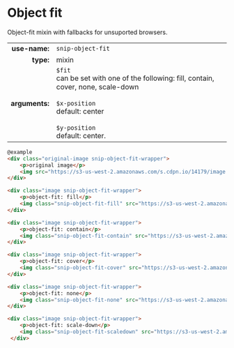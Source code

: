 # Object fit

Object-fit mixin with fallbacks for unsuported browsers.

|  |  |
| ---: | --- |
| **use-name:** | `snip-object-fit` |
| **type:** | mixin |
| **arguments:** | `$fit`<br>can be set with one of the following: fill, contain, cover, none, scale-down <br><br>`$x-position`<br>default: center <br><br>`$y-position`<br>default: center.  |


```html
@example
<div class="original-image snip-object-fit-wrapper">
    <p>original image</p>
    <img src="https://s3-us-west-2.amazonaws.com/s.cdpn.io/14179/image.png"> 
</div>

<div class="image snip-object-fit-wrapper">
    <p>object-fit: fill</p>
    <img class="snip-object-fit-fill" src="https://s3-us-west-2.amazonaws.com/s.cdpn.io/14179/image.png">
</div>

<div class="image snip-object-fit-wrapper">
    <p>object-fit: contain</p>
    <img class="snip-object-fit-contain" src="https://s3-us-west-2.amazonaws.com/s.cdpn.io/14179/image.png">
</div>

<div class="image snip-object-fit-wrapper">
    <p>object-fit: cover</p>
    <img class="snip-object-fit-cover" src="https://s3-us-west-2.amazonaws.com/s.cdpn.io/14179/image.png">
</div>

<div class="image snip-object-fit-wrapper">
    <p>object-fit: none</p>
    <img class="snip-object-fit-none" src="https://s3-us-west-2.amazonaws.com/s.cdpn.io/14179/image.png">
</div>

<div class="image snip-object-fit-wrapper">
    <p>object-fit: scale-down</p>
    <img class="snip-object-fit-scaledown" src="https://s3-us-west-2.amazonaws.com/s.cdpn.io/14179/image.png">
 </div>
```
